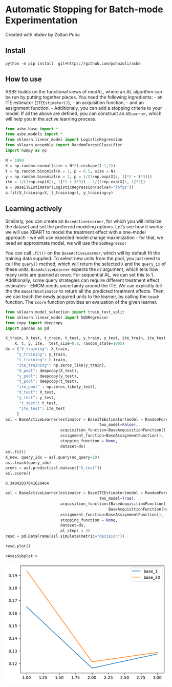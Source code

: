 Automatic Stopping for Batch-mode Experimentation
================

<!-- WARNING: THIS FILE WAS AUTOGENERATED! DO NOT EDIT! -->

Created with nbdev by Zoltan Puha

## Install

`python -m pip install  git+https://github.com/puhazoli/asbe`

## How to use

ASBE builds on the functional views of modAL, where an AL algorithm can
be run by putting together pieces. You need the following ingredients: -
an ITE estimator (`ITEEstimator()`), - an acquisition function, - and an
assignment function. - Additionaly, you can add a stopping criteria to
your model. If all the above are defined, you can construct an
`ASLearner`, which will help you in the active learning process.

``` python
from asbe.base import *
from asbe.models import *
from sklearn.linear_model import LogisticRegression
from sklearn.ensemble import RandomForestClassifier
import numpy as np
```

``` python
N = 1000
X = np.random.normal(size = N*2).reshape((-1,2))
t = np.random.binomial(n = 1, p = 0.5, size = N)
y = np.random.binomial(n = 1, p = 1/(1+np.exp(X[:, 1]*2 + t*3)))
ite = 1/(1+np.exp(X[:, 1]*2 + t*3)) - 1/(1+np.exp(X[:, 1]*2))
a = BaseITEEstimator(LogisticRegression(solver="lbfgs"))
a.fit(X_training=X, t_training=t, y_training=y)
```

## Learning actively

Similarly, you can create an `BaseActiveLearner`, for which you will
initialize the dataset and set the preferred modeling options. Let’s see
how it works: - we will use XBART to model the treatment effect with a
one-model approach - we will use expected model change maximization -
for that, we need an approximate model, we will use the `SGDRegressor`

You can call `.fit()` on the `BaseActiveLearner`, which will by default
fit the training data supplied. To select new units from the pool, you
just need to call the `query()` method, which will return the selected
`X` and the `query_ix` of these units. `BaseActiveLearner` expects the
`n2` argument, which tells how many units are queried at once. For
sequential AL, we can set this to 1. Additionally, some query strategies
can require different treatment effect estimates - EMCM needs
uncertainty around the ITE. We can explicitly tell the the
`BaseITEEstimator` to return all the predicted treatment effects. Then,
we can teach the newly acquired units to the learner, by calling the
`teach` function. The `score` function provides an evaluation of the
given learner.

``` python
from sklearn.model_selection import train_test_split
from sklearn.linear_model import SGDRegressor
from copy import deepcopy
import pandas as pd
```

``` python
X_train, X_test, t_train, t_test, y_train, y_test, ite_train, ite_test = train_test_split(
    X, t, y, ite,  test_size=0.8, random_state=1005)
ds = {"X_training": X_train,
     "y_training": y_train,
     "t_training": t_train,
     "ite_training": np.zeros_like(y_train),
     "X_pool": deepcopy(X_test), 
     "y_pool": deepcopy(y_test),
     "t_pool": deepcopy(t_test),
     "ite_pool" : np.zeros_like(y_test),
     "X_test": X_test,
     "y_test": y_test,
      "t_test": t_test,
      "ite_test": ite_test
     }
asl = BaseActiveLearner(estimator = BaseITEEstimator(model = RandomForestClassifier(),
                                         two_model=False),
                        acquisition_function=BaseAcquisitionFunction(),
                        assignment_function=BaseAssignmentFunction(),
                        stopping_function = None,
                        dataset=ds)
asl.fit()
X_new, query_idx = asl.query(no_query=10)
asl.teach(query_idx)
preds = asl.predict(asl.dataset["X_test"])
asl.score()
```

    0.34842037641629464

``` python
asl = BaseActiveLearner(estimator = BaseITEEstimator(model = RandomForestClassifier(),
                                         two_model=True),
                        acquisition_function=[BaseAcquisitionFunction(),
                                             BaseAcquisitionFunction(no_query=20)],
                        assignment_function=BaseAssignmentFunction(),
                        stopping_function = None,
                        dataset=ds,
                        al_steps = 3)
resd = pd.DataFrame(asl.simulate(metric="decision"))
```

``` python
resd.plot()
```

    <AxesSubplot:>

![](index_files/figure-commonmark/cell-7-output-2.png)
